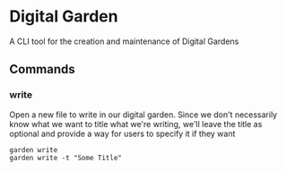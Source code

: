# Digital Garden

A CLI tool for the creation and maintenance of Digital Gardens

## Commands

### write

Open a new file to write in our digital garden. Since we
don't necessarily know what we want to title what we're writing,
we'll leave the title as optional and provide a way for users
to specify it if they want

```shell
garden write
garden write -t "Some Title"
```
